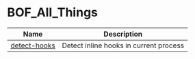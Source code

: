 # BOF_All_Things


| Name  | Description |
| ------------- | ------------- |
| [detect-hooks](https://github.com/Patrick0x41/BOF_All_Things/tree/main/Detect%20Hooks)  | Detect inline hooks in current process  |
 
